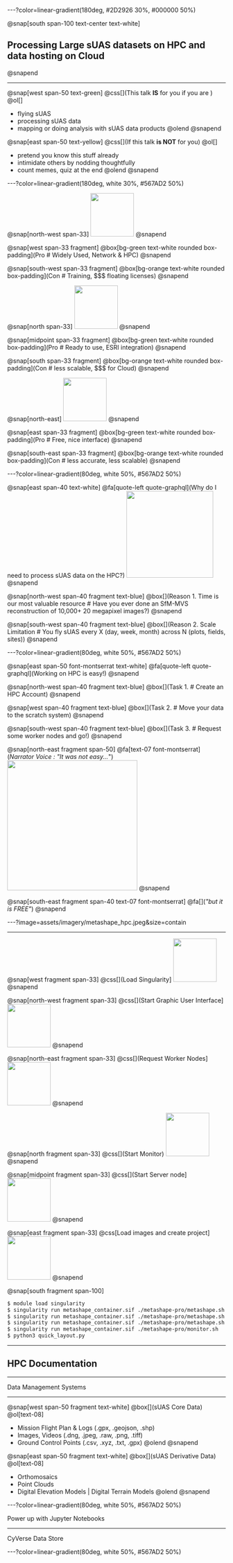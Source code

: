 ---?color=linear-gradient(180deg, #2D2926 30%, #000000 50%)

@snap[south span-100 text-center text-white]
## Processing Large sUAS datasets on HPC and data hosting on Cloud
@snapend

---

@snap[west span-50 text-green]
@css[](This talk **IS** for you if you are )
@ol[]
- flying sUAS 
- processing sUAS data
- mapping or doing analysis with sUAS data products
@olend
@snapend

@snap[east span-50 text-yellow]
@css[](If this talk **is NOT** for you)
@ol[]
- pretend you know this stuff already
- intimidate others by nodding thoughtfully
- count memes, quiz at the end
@olend
@snapend

---?color=linear-gradient(180deg, white 30%, #567AD2 50%)

@snap[north-west span-33]
<img src="https://i.imgur.com/etrjhje.jpg" height="100">
@snapend

@snap[west span-33 fragment]
@box[bg-green text-white rounded box-padding](Pro # Widely Used, Network & HPC)
@snapend

@snap[south-west span-33 fragment]
@box[bg-orange text-white rounded box-padding](Con # Training, $$$ floating licenses)
@snapend

@snap[north span-33]
<img src="https://images.ctfassets.net/go54bjdzbrgi/1ingG3f6HsI6i2qIuYe2cc/f0b4a12cb3a7ba6df067577009d32c3f/Pix4D_LOGO_MAIN_1024.png" height="100">
@snapend

@snap[midpoint span-33 fragment]
@box[bg-green text-white rounded box-padding](Pro # Ready to use, ESRI integration)
@snapend

@snap[south span-33 fragment]
@box[bg-orange text-white rounded box-padding](Con # less scalable, $$$ for Cloud)
@snapend

@snap[north-east]
<img src="https://static.wixstatic.com/media/c0136c_970bb6ac4fdc47aca453859e71abe7cc~mv2.png" height="100">
@snapend

@snap[east span-33 fragment]
@box[bg-green text-white rounded box-padding](Pro # Free, nice interface)
@snapend

@snap[south-east span-33 fragment]
@box[bg-orange text-white rounded box-padding](Con # less accurate, less scalable)
@snapend

---?color=linear-gradient(80deg, white 50%, #567AD2 50%)

@snap[east span-40 text-white]
@fa[quote-left quote-graphql](Why do I need to process sUAS data on the HPC?)
<img src="https://polomania.hu/images/designs/tn_orig/PM01180/12639.png" height="200">
@snapend

@snap[north-west span-40 fragment text-blue]
@box[](Reason 1. Time is our most valuable resource # Have you ever done an SfM-MVS reconstruction of 10,000+ 20 megapixel images?)
@snapend

@snap[south-west span-40 fragment text-blue]
@box[](Reason 2. Scale Limitation # You fly sUAS every X (day, week, month) across N (plots, fields, sites))
@snapend

---?color=linear-gradient(80deg, white 50%, #567AD2 50%)

@snap[east span-50 font-montserrat text-white]
@fa[quote-left quote-graphql](Working on HPC is easy!)
@snapend

@snap[north-west span-40 fragment text-blue]
@box[](Task 1. # Create an HPC Account)
@snapend

@snap[west span-40 fragment text-blue]
@box[](Task 2.  # Move your data to the scratch system)
@snapend

@snap[south-west span-40 fragment text-blue]
@box[](Task 3. # Request some worker nodes and go!)
@snapend

@snap[north-east fragment span-50]
@fa[text-07 font-montserrat](*Narrator Voice : "It was not easy...*")
<img src="https://media.giphy.com/media/3oriNNwSR4ET5zd0xq/giphy.gif" height="300">
@snapend

@snap[south-east fragment span-40 text-07 font-montserrat]
@fa[](*"but it is _FREE_"*)
@snapend

---?image=assets/imagery/metashape_hpc.jpeg&size=contain


---

@snap[west fragment span-33]
@css[](Load Singularity]
<img src="https://media.giphy.com/media/3o85xAwT5hvVXhyuli/giphy.gif" height="100">
@snapend

@snap[north-west fragment span-33]
@css[](Start Graphic User Interface]
<img src="https://media.giphy.com/media/3rgXBEi3D9MjNONsm4/giphy.gif" height="100">
@snapend

@snap[north-east fragment span-33]
@css[](Request Worker Nodes]
<img src="https://media.giphy.com/media/yoJC2GGW98YQY2a8PS/giphy.gif" height="100">
@snapend

@snap[north fragment span-33]
@css[](Start Monitor)
<img src="https://media.giphy.com/media/rN3Xp323XRxV6/giphy.gif" height="100">
@snapend

@snap[midpoint fragment span-33]
@css[](Start Server node]
<img src="https://media.giphy.com/media/YBbiSlb0IzC24/giphy.gif" height="100">
@snapend

@snap[east fragment span-33]
@css[Load images and create project]
<img src="https://media.giphy.com/media/3nMyrWq4bQwPm/giphy.gif" height="100">
@snapend 

@snap[south fragment span-100]
```bash
$ module load singularity
$ singularity run metashape_container.sif ./metashape-pro/metashape.sh 
$ singularity run metashape_container.sif ./metashape-pro/metashape.sh --node 
$ singularity run metashape_container.sif ./metashape-pro/metashape.sh --server
$ singularity run metashape_container.sif ./metashape-pro/monitor.sh 
$ python3 quick_layout.py 
```

---

## HPC Documentation

---

Data Management Systems

---

@snap[west span-50 fragment text-white]
@box[](sUAS Core Data)
@ol[text-08]
- Mission Flight Plan & Logs (.gpx, .geojson, .shp)
- Images, Videos (.dng, .jpeg, .raw, .png, .tiff)
- Ground Control Points (.csv, .xyz, .txt, .gpx)
@olend
@snapend

@snap[east span-50 fragment text-white]
@box[](sUAS Derivative Data)
@ol[text-08]
- Orthomosaics 
- Point Clouds
- Digital Elevation Models | Digital Terrain Models
@olend
@snapend

---?color=linear-gradient(80deg, white 50%, #567AD2 50%)

Power up with Jupyter Notebooks

---

CyVerse Data Store

---?color=linear-gradient(80deg, white 50%, #567AD2 50%)
